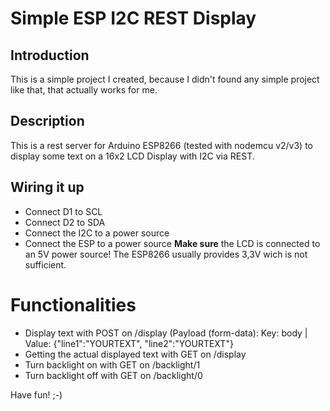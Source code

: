 # Simple ESP I2C REST Display
## Introduction
This is a simple project I created, because I didn't found any simple project like that, that actually works for me.

## Description
This is a rest server for Arduino ESP8266 (tested with nodemcu v2/v3) to display some text on a 16x2 LCD Display with I2C via REST.

## Wiring it up
- Connect D1 to SCL
- Connect D2 to SDA
- Connect the I2C to a power source
- Connect the ESP to a power source
**Make sure** the LCD is connected to an 5V power source! The ESP8266 usually provides 3,3V wich is not sufficient.

# Functionalities
- Display text with POST on /display (Payload (form-data):   Key: body | Value: {"line1":"YOURTEXT", "line2":"YOURTEXT"}
- Getting the actual displayed text with GET on /display
- Turn backlight on with GET on /backlight/1
- Turn backlight off with GET on /backlight/0

Have fun! ;-)
